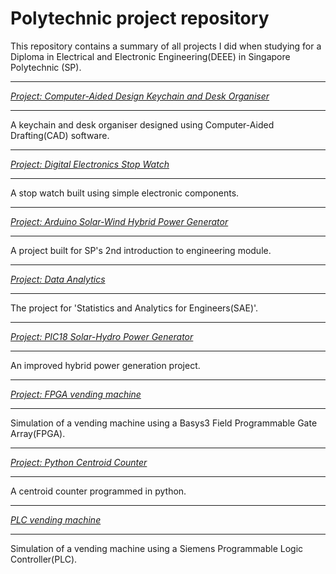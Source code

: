 # Polytechnic project repository
This repository contains a summary of all projects I did when studying for a Diploma in Electrical and Electronic Engineering(DEEE) in Singapore Polytechnic (SP).

***
<cite><a href="https://github.com/khkhiu/Singapore_Polytechnic-Computer-Aided_Design_Keychain_and_Desk_Organiser">Project: Computer-Aided Design Keychain and Desk Organiser</a></cite>
***
A keychain and desk organiser designed using Computer-Aided Drafting(CAD) software. 


***
<cite><a href="https://github.com/khkhiu/Singapore_Polytechnic-Digital_Electronics_Stop_Watch">Project: Digital Electronics Stop Watch</a></cite>
***
A stop watch built using simple electronic components.


***
<cite><a href="https://github.com/khkhiu/Singapore_Polytechnic-Arduino_Solar-Wind_Hybrid_Power_Generator">Project: Arduino Solar-Wind Hybrid Power Generator</a></cite>
***
A project built for SP's 2nd introduction to engineering module.


***
<cite><a href="https://github.com/khkhiu/Singapore_Polytechnic-Data_analytics_with_Knime">Project: Data Analytics</a></cite>
***
The project for 'Statistics and Analytics for Engineers(SAE)'.


***
<cite><a href="https://github.com/khkhiu/Singapore_Polytechnic-PIC18_Microcontroller_Solar-Hydro_Hybrid_Power_Generator">Project: PIC18 Solar-Hydro Power Generator</a></cite>
***
An improved hybrid power generation project.


***
<cite><a href="https://github.com/khkhiu/Singapore_Polytechnic-FPGA_Vending_Machine">Project: FPGA vending machine</a></cite>
***
Simulation of a vending machine using a Basys3 Field Programmable Gate Array(FPGA).


***
<cite><a href="https://github.com/khkhiu/Singapore_Polytechnic-Centroid_Counterusing_OpenCV_in_Python">Project: Python Centroid Counter</a></cite>
***
A centroid counter programmed in python.


***
<cite><a href="https://github.com/khkhiu/Singapore_Polytechnic-Programmable_Logic_Controller_Vending_Machine">PLC vending machine</a></cite>
***
Simulation of a vending machine using a Siemens Programmable Logic Controller(PLC).
